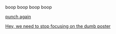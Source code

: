boop boop boop boop

[punch again](funny4.md)

[Hey, we need to stop focusing on the dumb poster](../Consquences/weird-sound.md)
